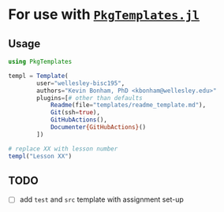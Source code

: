 # For use with [`PkgTemplates.jl`][pkgtemplates]

## Usage

```julia
using PkgTemplates

templ = Template(
        user="wellesley-bisc195",
        authors="Kevin Bonham, PhD <kbonham@wellesley.edu>"
        plugins=[# other than defaults
            Readme(file="templates/readme_template.md"),
            Git(ssh=true),
            GitHubActions(),
            Documenter{GitHubActions}()
        ])

# replace XX with lesson number
templ("Lesson XX")
```

## TODO

- [ ] add `test` and `src` template with assignment set-up

[pkgtemplates]: https://invenia.github.io/PkgTemplates.jl/dev/user/#PkgTemplates.GitHubActions
